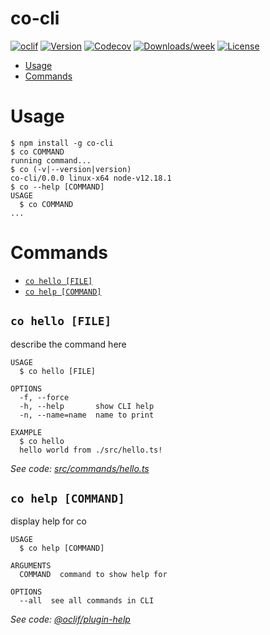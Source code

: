 co-cli
======



[![oclif](https://img.shields.io/badge/cli-oclif-brightgreen.svg)](https://oclif.io)
[![Version](https://img.shields.io/npm/v/co-cli.svg)](https://npmjs.org/package/co-cli)
[![Codecov](https://codecov.io/gh/xyz-digital/co/branch/master/graph/badge.svg)](https://codecov.io/gh/xyz-digital/co)
[![Downloads/week](https://img.shields.io/npm/dw/co-cli.svg)](https://npmjs.org/package/co-cli)
[![License](https://img.shields.io/npm/l/co-cli.svg)](https://github.com/xyz-digital/co/blob/master/package.json)

<!-- toc -->
* [Usage](#usage)
* [Commands](#commands)
<!-- tocstop -->
# Usage
<!-- usage -->
```sh-session
$ npm install -g co-cli
$ co COMMAND
running command...
$ co (-v|--version|version)
co-cli/0.0.0 linux-x64 node-v12.18.1
$ co --help [COMMAND]
USAGE
  $ co COMMAND
...
```
<!-- usagestop -->
# Commands
<!-- commands -->
* [`co hello [FILE]`](#co-hello-file)
* [`co help [COMMAND]`](#co-help-command)

## `co hello [FILE]`

describe the command here

```
USAGE
  $ co hello [FILE]

OPTIONS
  -f, --force
  -h, --help       show CLI help
  -n, --name=name  name to print

EXAMPLE
  $ co hello
  hello world from ./src/hello.ts!
```

_See code: [src/commands/hello.ts](https://github.com/xyz-digital/co/blob/v0.0.0/src/commands/hello.ts)_

## `co help [COMMAND]`

display help for co

```
USAGE
  $ co help [COMMAND]

ARGUMENTS
  COMMAND  command to show help for

OPTIONS
  --all  see all commands in CLI
```

_See code: [@oclif/plugin-help](https://github.com/oclif/plugin-help/blob/v3.2.0/src/commands/help.ts)_
<!-- commandsstop -->
